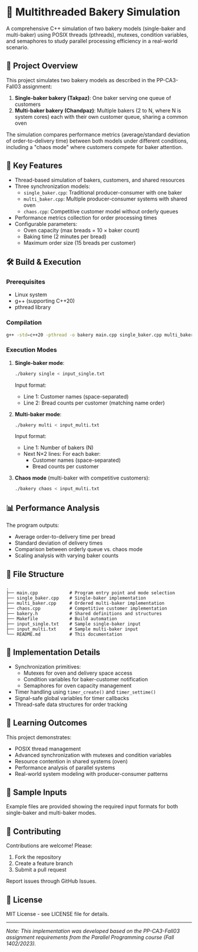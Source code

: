 # 🍞 Multithreaded Bakery Simulation

A comprehensive C++ simulation of two bakery models (single-baker and multi-baker) using POSIX threads (pthreads), mutexes, condition variables, and semaphores to study parallel processing efficiency in a real-world scenario.

## 📖 Project Overview
This project simulates two bakery models as described in the PP-CA3-Fall03 assignment:
1. **Single-baker bakery (Takpaz)**: One baker serving one queue of customers
2. **Multi-baker bakery (Chandpaz)**: Multiple bakers (2 to N, where N is system cores) each with their own customer queue, sharing a common oven

The simulation compares performance metrics (average/standard deviation of order-to-delivery time) between both models under different conditions, including a "chaos mode" where customers compete for baker attention.

## 🚀 Key Features
- Thread-based simulation of bakers, customers, and shared resources
- Three synchronization models:
  - `single_baker.cpp`: Traditional producer-consumer with one baker
  - `multi_baker.cpp`: Multiple producer-consumer systems with shared oven
  - `chaos.cpp`: Competitive customer model without orderly queues
- Performance metrics collection for order processing times
- Configurable parameters:
  - Oven capacity (max breads = 10 × baker count)
  - Baking time (2 minutes per bread)
  - Maximum order size (15 breads per customer)

## 🛠️ Build & Execution

### Prerequisites
- Linux system
- g++ (supporting C++20)
- pthread library

### Compilation
```sh
g++ -std=c++20 -pthread -o bakery main.cpp single_baker.cpp multi_baker.cpp chaos.cpp
```

### Execution Modes
1. **Single-baker mode**:
   ```sh
   ./bakery single < input_single.txt
   ```
   Input format:
   - Line 1: Customer names (space-separated)
   - Line 2: Bread counts per customer (matching name order)

2. **Multi-baker mode**:
   ```sh
   ./bakery multi < input_multi.txt
   ```
   Input format:
   - Line 1: Number of bakers (N)
   - Next N×2 lines: For each baker:
     - Customer names (space-separated)
     - Bread counts per customer

3. **Chaos mode** (multi-baker with competitive customers):
   ```sh
   ./bakery chaos < input_multi.txt
   ```

## 📊 Performance Analysis
The program outputs:
- Average order-to-delivery time per bread
- Standard deviation of delivery times
- Comparison between orderly queue vs. chaos mode
- Scaling analysis with varying baker counts

## 📂 File Structure
```
.
├── main.cpp            # Program entry point and mode selection
├── single_baker.cpp    # Single-baker implementation
├── multi_baker.cpp     # Ordered multi-baker implementation
├── chaos.cpp           # Competitive customer implementation
├── bakery.h            # Shared definitions and structures
├── Makefile            # Build automation
├── input_single.txt    # Sample single-baker input
├── input_multi.txt     # Sample multi-baker input
└── README.md           # This documentation
```

## 🔧 Implementation Details
- Synchronization primitives:
  - Mutexes for oven and delivery space access
  - Condition variables for baker-customer notification
  - Semaphores for oven capacity management
- Timer handling using `timer_create()` and `timer_settime()`
- Signal-safe global variables for timer callbacks
- Thread-safe data structures for order tracking

## 🎯 Learning Outcomes
This project demonstrates:
- POSIX thread management
- Advanced synchronization with mutexes and condition variables
- Resource contention in shared systems (oven)
- Performance analysis of parallel systems
- Real-world system modeling with producer-consumer patterns

## 📜 Sample Inputs
Example files are provided showing the required input formats for both single-baker and multi-baker modes.

## 🤝 Contributing
Contributions are welcome! Please:
1. Fork the repository
2. Create a feature branch
3. Submit a pull request

Report issues through GitHub Issues.

## 📜 License
MIT License - see LICENSE file for details.

---

*Note: This implementation was developed based on the PP-CA3-Fall03 assignment requirements from the Parallel Programming course (Fall 1402/2023).*
